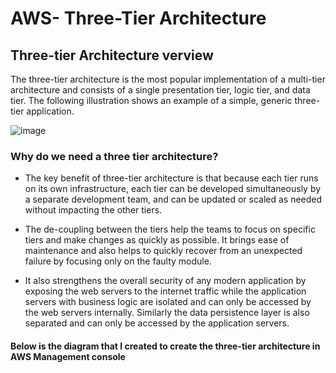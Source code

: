 # AWS- Three-Tier Architecture

##  Three-tier Architecture verview  

The three-tier architecture is the most popular implementation of a multi-tier architecture and consists of a single presentation tier, logic tier, and data tier. The following illustration shows an example of a simple, generic three-tier application.

![image](https://user-images.githubusercontent.com/75151805/161612792-71ea1a41-8e3c-483a-ab47-1a12b3539a0a.png)

### Why do we need a three tier architecture? 
* The key benefit of three-tier architecture is that because each tier runs on its own infrastructure, each tier can be developed simultaneously by a separate development team, and can be updated or scaled as needed without impacting the other tiers.

* The de-coupling between the tiers help the teams to focus on specific tiers and make changes as quickly as possible. It brings ease of maintenance and also helps to quickly recover from an unexpected failure by focusing only on the faulty module.

* It also strengthens the overall security of any modern application by exposing the web servers to the internet traffic while the application servers with business logic are isolated and can only be accessed by the web servers internally. Similarly the data persistence layer is also separated and can only be accessed by the application servers.

#### Below is the diagram that I created to create the three-tier architecture in AWS Management console




